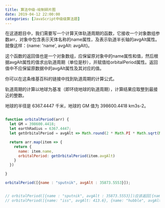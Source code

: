 ```yaml
---
title: 算法中级-绘制碎片图
date: 2019-04-12 22:00:00
categories: [JavaScript中级级算法题]
---
```


在这道题目中，我们需要写一个计算天体轨道周期的函数，它接收一个对象数组参数arr，对象中包含表示天体名称的name属性，及表示轨道半长轴的avgAlt属性。就像这样：{name: 'name', avgAlt: avgAlt}。

这个函数的返回值也是一个对象数组，应保留原对象中的name属性和值，然后根据avgAlt属性的值求出轨道周期（单位是秒），并赋值给orbitalPeriod属性。返回值中不应保留原数据中的avgAlt属性及其对应的值。

你可以在这条维基百科的链接中找到轨道周期的计算公式。

轨道周期的计算以地球为基准（即环绕地球的轨道周期），计算结果应取整到最接近的整数。

地球的半径是 6367.4447 千米，地球的 GM 值为 398600.4418 km3s-2。

```js

function orbitalPeriod(arr) {
  let GM = 398600.4418;
  let earthRadius = 6367.4447;
  let getOrbitalPeriod = avgAlt => Math.round(2 * Math.PI * Math.sqrt(Math.pow(earthRadius + avgAlt, 3) / GM));

  return arr.map(item => {
    return {
      name: item.name,
      orbitalPeriod: getOrbitalPeriod(item.avgAlt)
    }
  })

}

orbitalPeriod([{name : "sputnik", avgAlt : 35873.5553}]);


// orbitalPeriod([{name : "sputnik", avgAlt : 35873.5553}])应该返回[{name: "sputnik", orbitalPeriod: 86400}]。
// orbitalPeriod([{name: "iss", avgAlt: 413.6}, {name: "hubble", avgAlt: 556.7}, {name: "moon", avgAlt: 378632.553}])应该返回[{name : "iss", orbitalPeriod: 5557}, {name: "hubble", orbitalPeriod: 5734}, {name: "moon", orbitalPeriod: 2377399}]。

```